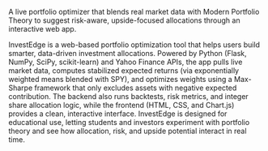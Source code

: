 A live portfolio optimizer that blends real market data with Modern Portfolio Theory to suggest risk-aware, upside-focused allocations through an interactive web app.

InvestEdge is a web-based portfolio optimization tool that helps users build smarter, data-driven investment allocations. Powered by Python (Flask, NumPy, SciPy, scikit-learn) and Yahoo Finance APIs, the app pulls live market data, computes stabilized expected returns (via exponentially weighted means blended with SPY), and optimizes weights using a Max-Sharpe framework that only excludes assets with negative expected contribution. The backend also runs backtests, risk metrics, and integer share allocation logic, while the frontend (HTML, CSS, and Chart.js) provides a clean, interactive interface. InvestEdge is designed for educational use, letting students and investors experiment with portfolio theory and see how allocation, risk, and upside potential interact in real time.
